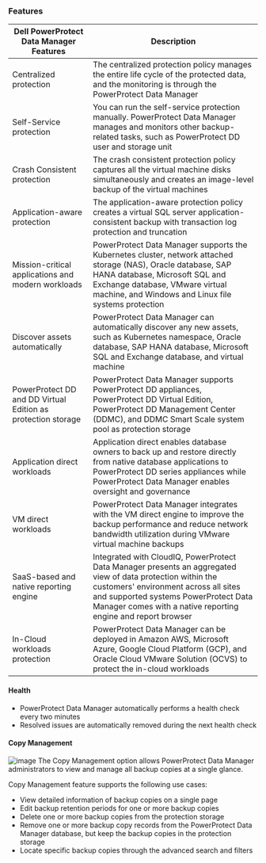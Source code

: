 ### Features

| **Dell PowerProtect Data Manager Features**                  | **Description**                                                                                                                                                                                                                                                                                                                 |
| ------------------------------------------------------------ | ------------------------------------------------------------------------------------------------------------------------------------------------------------------------------------------------------------------------------------------------------------------------------------------------------------------------------- |
| Centralized protection                                       | The centralized protection policy manages the entire life cycle of the protected data, and the monitoring is through the PowerProtect Data Manager                                                                                                                                                                             |
| Self-Service protection                                      | You can run the self-service protection manually. PowerProtect Data Manager manages and monitors other backup-related tasks, such as PowerProtect DD user and storage unit                                                                                                                                                     |
| Crash Consistent protection                                  | The crash consistent protection policy captures all the virtual machine disks simultaneously and creates an image-level backup of the virtual machines                                                                                                                                                                         |
| Application-aware protection                                 | The application-aware protection policy creates a virtual SQL server application-consistent backup with transaction log protection and truncation                                                                                                                                                                              |
| Mission-critical applications and modern workloads           | PowerProtect Data Manager supports the Kubernetes cluster, network attached storage (NAS), Oracle database, SAP HANA database, Microsoft SQL and Exchange database, VMware virtual machine, and Windows and Linux file systems protection                                                                                      |
| Discover assets automatically                                | PowerProtect Data Manager can automatically discover any new assets, such as Kubernetes namespace, Oracle database, SAP HANA database, Microsoft SQL and Exchange database, and virtual machine                                                                                                                                |
| PowerProtect DD and DD Virtual Edition as protection storage | PowerProtect Data Manager supports PowerProtect DD appliances, PowerProtect DD Virtual Edition, PowerProtect DD Management Center (DDMC), and DDMC Smart Scale system pool as protection storage                                                                                                                               |
| Application direct workloads                                 | Application direct enables database owners to back up and restore directly from native database applications to PowerProtect DD series appliances while PowerProtect Data Manager enables oversight and governance
| VM direct workloads                                          | PowerProtect Data Manager integrates with the VM direct engine to improve the backup performance and reduce network bandwidth utilization during VMware virtual machine backups                                                                                                                                                |
| SaaS-based and native reporting engine                       | Integrated with CloudIQ, PowerProtect Data Manager presents an aggregated view of data protection within the customers' environment across all sites and supported systems PowerProtect Data Manager comes with a native reporting engine and report browser                                                                  |
| In-Cloud workloads protection                                | PowerProtect Data Manager can be deployed in Amazon AWS, Microsoft Azure, Google Cloud Platform (GCP), and Oracle Cloud VMware Solution (OCVS) to protect the in-cloud workloads                                                                                                                                               |

#### Health

- PowerProtect Data Manager automatically performs a health check every two minutes
- Resolved issues are automatically removed during the next health check

#### Copy Management
![image](https://github.com/user-attachments/assets/c72b0465-b5c2-4de5-8615-4b017755e93d)
The Copy Management option allows PowerProtect Data Manager administrators to view and manage all backup copies at a single glance.

Copy Management feature supports the following use cases:

- View detailed information of backup copies on a single page
- Edit backup retention periods for one or more backup copies
- Delete one or more backup copies from the protection storage
- Remove one or more backup copy records from the PowerProtect Data Manager database, but keep the backup copies in the protection storage
- Locate specific backup copies through the advanced search and filters
